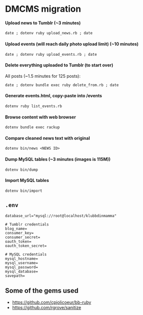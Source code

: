 # DMCMS migration

#### Upload news to Tumblr (~3 minutes)

    date ; dotenv ruby upload_news.rb ; date

#### Upload events (will reach daily photo upload limit) (~10 minutes)

    date ; dotenv ruby upload_events.rb ; date

#### Delete everything uploaded to Tumblr (to start over)

All posts (~1.5 minutes for 125 posts):

    date ; dotenv bundle exec ruby delete_from.rb ; date

#### Generate events.html, copy-paste into /events

    dotenv ruby list_events.rb

#### Browse content with web browser

    dotenv bundle exec rackup

#### Compare cleaned news text with original

    dotenv bin/news <NEWS ID>

#### Dump MySQL tables (~3 minutes (images is 115M))

    dotenv bin/dump

#### Import MySQL tables

    dotenv bin/import

## `.env`

    database_url="mysql://root@localhost/klubbdinmamma"

    # Tumblr credentials
    blog_name=
    consumer_key=
    consumer_secret=
    oauth_token=
    oauth_token_secret=

    # MySQL credentials
    mysql_hostname=
    mysql_username=
    mysql_password=
    mysql_database=
    savepath=

## Some of the gems used

* https://github.com/cpjolicoeur/bb-ruby
* https://github.com/rgrove/sanitize

